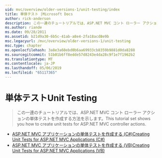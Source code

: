 ```yaml
---
uid: mvc/overview/older-versions-1/unit-testing/index
title: 単体テスト |Microsoft Docs
author: rick-anderson
description: この一連のチュートリアルでは、ASP.NET MVC コント ローラー アクションの単体テストを作成する方法を示します。
ms.author: riande
ms.date: 09/28/2011
ms.assetid: b21d9a30-6b5c-41ab-a8e4-2fa18acd8e9b
msc.legacyurl: /mvc/overview/older-versions-1/unit-testing
msc.type: chapter
ms.openlocfilehash: 3a8e3a60ebd0b6aa69933cb8359b9881d0da8288
ms.sourcegitcommit: 51b01b6ff8edde57d8243e4da28c9f1e7f1962b2
ms.translationtype: MT
ms.contentlocale: ja-JP
ms.lasthandoff: 05/06/2019
ms.locfileid: "65117365"
---
```

# <a name="unit-testing"></a><span data-ttu-id="8c759-103">単体テスト</span><span class="sxs-lookup"><span data-stu-id="8c759-103">Unit Testing</span></span>

> <span data-ttu-id="8c759-104">この一連のチュートリアルでは、ASP.NET MVC コント ローラー アクションの単体テストを作成する方法を示します。</span><span class="sxs-lookup"><span data-stu-id="8c759-104">This tutorial set shows you how to create unit tests for ASP.NET MVC controller actions.</span></span>

- [<span data-ttu-id="8c759-105">ASP.NET MVC アプリケーションの単体テストを作成する (C#)</span><span class="sxs-lookup"><span data-stu-id="8c759-105">Creating Unit Tests for ASP.NET MVC Applications (C#)</span></span>](creating-unit-tests-for-asp-net-mvc-applications-cs.md)
- [<span data-ttu-id="8c759-106">ASP.NET MVC アプリケーションの単体テストを作成する (VB)</span><span class="sxs-lookup"><span data-stu-id="8c759-106">Creating Unit Tests for ASP.NET MVC Applications (VB)</span></span>](creating-unit-tests-for-asp-net-mvc-applications-vb.md)
